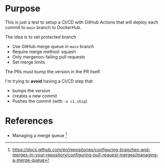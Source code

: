 # Purpose 

This is just a test to setup a CI/CD with GitHub Actions that will 
deploy each commit to `main` branch to DockerHub. 

The idea is to set protected branch 
* Use GitHub merge queue in `main` branch
* Require merge method: squash
* Only mergenon-failing pull requests
* Set merge limits

The PRs must bump the version in the PR itself.

I'm trying to **avoid**  having a CI/CD step that 

* bumps the version
* creates a new commit
* Pushes the commit (with `-o ci.skip`)

# References

* Managing a merge queue [^mergequeue]

[^mergequeue]: https://docs.github.com/en/repositories/configuring-branches-and-merges-in-your-repository/configuring-pull-request-merges/managing-a-merge-queue 
